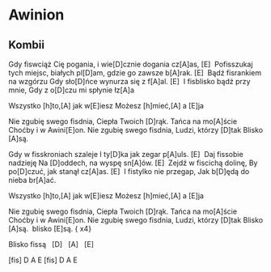 # Awinion
## Kombii


Gdy fiswciąż Cię pogania,
i wie[D]cznie dogania cz[A]as, [E] 
Pofisszukaj tych miejsc, białych pl[D]am,
gdzie go zawsze b[A]rak. [E] 
Bądź fisrankiem na wzgórzu
Gdy sło[D]ńce wynurza się z f[A]al. [E] 
I fisblisko bądź przy mnie,
Gdy z o[D]czu mi spłynie łz[A]a

Wszystko [h]to,[A] jak w[E]iesz
Możesz [h]mieć,[A] a [E]ja


Nie zgubię swego fisdnia,
Ciepła Twoich [D]rąk.
Tańca na mo[A]ście
Choćby i w Awini[E]on.
Nie zgubię swego fisdnia,
Ludzi, którzy [D]tak
Blisko [A]są.


Gdy w fisskroniach szaleje
I ty[D]ka jak zegar p[A]uls. [E] 
Daj fissobie nadzieję
Na [D]oddech, na wyspę sn[A]ów. [E] 
Zejdź w fiscichą dolinę,
By po[D]czuć, jak stanął cz[A]as. [E] 
I fistylko nie przegap,
Jak b[D]ędą do nieba br[A]ać.

Wszystko [h]to,[A] jak w[E]iesz
Możesz [h]mieć,[A] a [E]ja


Nie zgubię swego fisdnia,
Ciepła Twoich [D]rąk.
Tańca na mo[A]ście
Choćby i w Awini[E]on.
Nie zgubię swego fisdnia,
Ludzi, którzy [D]tak
Blisko [A]są.  blisko [E]są. { x4}

Blisko fissą   [D]   [A]   [E] 

[fis] D A E
[fis] D A E

